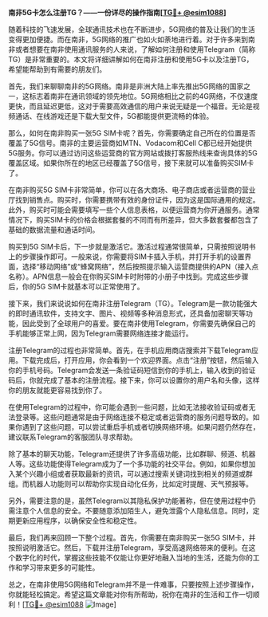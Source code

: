 **南非5G卡怎么注册TG？——一份详尽的操作指南[[TG💪+ @esim1088](https://t.me/s/esim1088)]**

随着科技的飞速发展，全球通讯技术也在不断进步，5G网络的普及让我们的生活变得更加便捷。而在南非，5G网络的推广也如火如荼地进行着。对于许多来到南非或者想要在南非使用通讯服务的人来说，了解如何注册和使用Telegram（简称TG）是非常重要的。本文将详细讲解如何在南非注册和使用5G卡以及注册TG，希望能帮助到有需要的朋友们。

首先，我们来聊聊南非的5G网络。南非是非洲大陆上率先推出5G网络的国家之一，这标志着南非在通讯领域的领先地位。5G网络相比之前的4G网络，不仅速度更快，而且延迟更低，这对于需要高效通信的用户来说无疑是一个福音。无论是视频通话、在线游戏还是下载大型文件，5G都能提供更流畅的体验。

那么，如何在南非购买一张5G SIM卡呢？首先，你需要确定自己所在的位置是否覆盖了5G信号。南非的主要运营商如MTN、Vodacom和Cell C都已经开始提供5G服务。你可以通过访问这些运营商的官方网站或拨打客服热线来查询具体的5G覆盖区域。如果你所在的地区已经覆盖了5G信号，接下来就可以准备购买SIM卡了。

在南非购买5G SIM卡非常简单，你可以在各大商场、电子商店或者运营商的营业厅找到销售点。购买时，你需要携带有效的身份证件，因为这是国际通用的规定。此外，购买时可能会需要填写一些个人信息表格，以便运营商为你开通服务。通常情况下，购买SIM卡的价格会根据套餐的不同而有所差异，但大多数套餐都包含了基础的数据流量和通话时间。

购买到5G SIM卡后，下一步就是激活它。激活过程通常很简单，只需按照说明书上的步骤操作即可。一般来说，你需要将SIM卡插入手机，并打开手机的设置界面，选择“移动网络”或“蜂窝网络”，然后按照提示输入运营商提供的APN（接入点名称）。APN信息一般会在你购买SIM卡时附带的小册子中找到。完成这些步骤后，你的5G SIM卡就基本可以正常使用了。

接下来，我们来说说如何在南非注册Telegram（TG）。Telegram是一款功能强大的即时通讯软件，支持文字、图片、视频等多种消息形式，还具备加密聊天等功能，因此受到了全球用户的喜爱。要在南非使用Telegram，你需要先确保自己的手机能够正常上网，因为Telegram需要网络连接才能运行。

注册Telegram的过程也非常简单。首先，在手机应用商店搜索并下载Telegram应用。下载完成后，打开应用，你会看到一个欢迎界面。点击“注册”按钮，然后输入你的手机号码。Telegram会发送一条验证码短信到你的手机上，输入收到的验证码后，你就完成了基本的注册流程。接下来，你可以设置你的用户名和头像，这样你的朋友就能更容易找到你了。

在使用Telegram的过程中，你可能会遇到一些问题，比如无法接收验证码或者无法登录等。这些问题通常是由于网络连接不稳定或者运营商的服务问题导致的。如果你遇到了这些问题，可以尝试重启手机或者切换网络环境。如果问题仍然存在，建议联系Telegram的客服团队寻求帮助。

除了基本的聊天功能，Telegram还提供了许多高级功能，比如群聊、频道、机器人等。这些功能使得Telegram成为了一个多功能的社交平台。例如，如果你想加入某个兴趣小组或者获取最新的资讯，可以通过搜索关键词找到相关的频道或群组。而机器人功能则可以帮助你实现自动化任务，比如定时提醒、天气预报等。

另外，需要注意的是，虽然Telegram以其隐私保护功能著称，但在使用过程中仍需注意个人信息的安全。不要随意添加陌生人，避免泄露个人隐私信息。同时，定期更新应用程序，以确保安全性和稳定性。

最后，我们再来回顾一下整个过程。首先，你需要在南非购买一张5G SIM卡，并按照说明激活它。然后，下载并注册Telegram，享受高速网络带来的便利。在这个数字化的时代，掌握这些技能不仅能让你更好地融入当地的生活，还能为你的工作和学习带来更多的可能性。

总之，在南非使用5G网络和Telegram并不是一件难事，只要按照上述步骤操作，你就能轻松搞定。希望这篇文章能对你有所帮助，祝你在南非的生活和工作一切顺利！[[TG💪+ @esim1088](https://t.me/s/esim1088) ![Image](https://i.postimg.cc/4NQfJmqS/Snipaste-2025-05-13-00-14-12.png)]